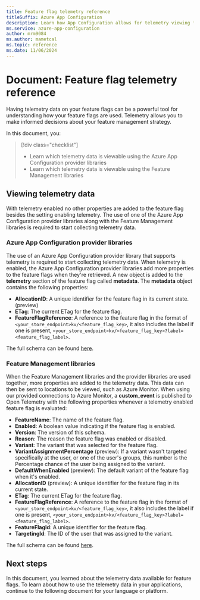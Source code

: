 ```yaml
---
title: Feature flag telemetry reference
titleSuffix: Azure App Configuration
description: Learn how App Configuration allows for telemetry viewing for feature flags.
ms.service: azure-app-configuration
author: mrm9084
ms.author: mametcal
ms.topic: reference
ms.date: 11/06/2024
---
```


# Document: Feature flag telemetry reference

Having telemetry data on your feature flags can be a powerful tool for understanding how your feature flags are used. Telemetry allows you to make informed decisions about your feature management strategy.

In this document, you:

> [!div class="checklist"]
> - Learn which telemetry data is viewable using the Azure App Configuration provider libraries
> - Learn which telemetry data is viewable using the Feature Management libraries

## Viewing telemetry data

With telemetry enabled no other properties are added to the feature flag besides the setting enabling telemetry. The use of one of the Azure App Configuration provider libraries along with the Feature Management libraries is required to start collecting telemetry data.

### Azure App Configuration provider libraries

The use of an Azure App Configuration provider library that supports telemetry is required to start collecting telemetry data. When telemetry is enabled, the Azure App Configuration provider libraries add more properties to the feature flags when they're retrieved. A new object is added to the **telemetry** section of the feature flag called **metadata**. The **metadata** object contains the following properties:

- **AllocationID**: A unique identifier for the feature flag in its current state. (preview)
- **ETag**: The current ETag for the feature flag.
- **FeatureFlagReference**: A reference to the feature flag in the format of `<your_store_endpoint>kv/<feature_flag_key>`, it also includes the label if one is present, `<your_store_endpoint>kv/<feature_flag_key>?label=<feature_flag_label>`.

The full schema can be found [here](https://github.com/microsoft/FeatureManagement/tree/main/Schema/FeatureEvaluationEvent/FeatureEvaluationEventWithAzureAppConfiguration.v1.0.0.schema.json).

### Feature Management libraries

When the Feature Management libraries and the provider libraries are used together, more properties are added to the telemetry data. This data can then be sent to locations to be viewed, such as Azure Monitor. When using our provided connections to Azure Monitor, a **custom_event** is published to Open Telemetry with the following properties whenever a telemetry enabled feature flag is evaluated:

- **FeatureName**: The name of the feature flag.
- **Enabled**: A boolean value indicating if the feature flag is enabled.
- **Version**: The version of this schema.
- **Reason**: The reason the feature flag was enabled or disabled.
- **Variant**: The variant that was selected for the feature flag.
- **VariantAssignmentPercentage**  (preview): If a variant wasn't targeted specifically at the user, or one of the user's groups, this number is the Percentage chance of the user being assigned to the variant.
- **DefaultWhenEnabled**  (preview): The default variant of the feature flag when it's enabled.
- **AllocationID** (preview): A unique identifier for the feature flag in its current state.
- **ETag**: The current ETag for the feature flag.
- **FeatureFlagReference**: A reference to the feature flag in the format of `<your_store_endpoint>kv/<feature_flag_key>`, it also includes the label if one is present, `<your_store_endpoint>kv/<feature_flag_key>?label=<feature_flag_label>`.
- **FeatureFlagId**: A unique identifier for the feature flag.
- **TargetingId**: The ID of the user that was assigned to the variant.

The full schema can be found [here](https://github.com/microsoft/FeatureManagement/blob/main/Schema/FeatureEvaluationEvent/FeatureEvaluationEvent.v1.0.0.schema.json).

## Next steps

In this document, you learned about the telemetry data available for feature flags. To learn about how to use the telemetry data in your applications, continue to the following document for your language or platform.